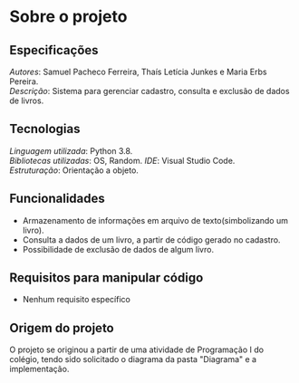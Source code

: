 # Sobre o projeto

## Especificações
*Autores*: Samuel Pacheco Ferreira, Thaís Letícia Junkes e Maria Erbs Pereira.    
*Descrição*: Sistema para gerenciar cadastro, consulta e exclusão de dados de livros. 

## Tecnologias
*Linguagem utilizada*: Python 3.8.  
*Bibliotecas utilizadas*: OS, Random. 
*IDE*: Visual Studio Code.    
*Estruturação*: Orientação a objeto.

## Funcionalidades
* Armazenamento de informações em arquivo de texto(simbolizando um livro).
* Consulta a dados de um livro, a partir de código gerado no cadastro.
* Possibilidade de exclusão de dados de algum livro.

## Requisitos para manipular código
* Nenhum requisito específico

## Origem do projeto
  O projeto se originou a partir de uma atividade de Programação I do colégio,
  tendo sido solicitado o diagrama da pasta "Diagrama" e a implementação.

